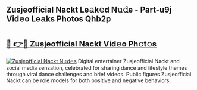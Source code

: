## Zusjeofficial Nackt Le𝚊k𝚎d N𝚞𝚍e - Part-u9j Vid𝚎o Le𝚊ks Photos Qhb2p

# <h2><a href="http://fb5wde.evod.top/?m=Zusjeofficial+Nackt">🔗 👉🔴 Zusjeofficial Nackt Vid𝚎o Ph𝚘t𝚘s</a></h2>

[![Zusjeofficial Nackt N𝚞d𝚎s](https://i.imgur.com/8V9OHl7.gif)](http://fb5wde.evod.top/?m=Zusjeofficial+Nackt)
Digital entertainer Zusjeofficial Nackt and social media sensation, celebrated for sharing dance and lifestyle themes through viral dance challenges and brief videos. Public figures Zusjeofficial Nackt can be role models for both positive and negative behaviors. 

